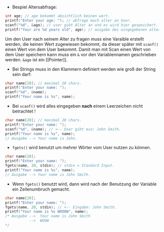 - Bespiel Altersabfrage:
```C
int age; // age bekommt absichtlich keinen wert.
printf("Enter your age: "); // abfrage mach alter an User.
scanf("%d", &age); // user gibt Alter an und es wird hier gespeichert.
printf("Your are %d years old", age); // ausgabe des eingegebenen alters.
```
Um den User nach seinem Alter zu fragen muss eine Varaible erstellt werden, die keinen Wert zugewiesen bekommt, da dieser später mit `scanf()` einen Wert von dem User bekommt. Damit man mit Scan einen Wert von dem User speichern kann muss ein `&` vor den Variablennamen geschrieben werden. `&age` ist ein [[Pointer]].
- Bei Strings muss in den Klammern definiert werden wie groß der String sein darf:
```C
char name[20]; // maximal 20 chars.
printf("Enter your name: ");
scanf("%d", &name);
printf("Your name is %s", name);
```
- Bei `scanf()` wird alles eingegeben **nach** einem Leerzeichen nicht betrachtet !
```C
char name[20]; // maximal 20 chars.
printf("Enter your name: ");
scanf("%d", &name);	// <-- User gibt ein: John Smith.
printf("Your name is %s", name);
// Ausgabe --> Your name is John.
```
- `fgets()` wird benutzt um mehrer Wörter vom User nutzen zu können.
```C
char name[20];
printf("Enter your name: ");
fgets(name, 20, stdin);	// stdin = Standard Input.
printf("Your name is %s", name);
// Ausgabe --> Your name is John Smith.
```
- Wenn `fgets()` benutzt wird, dann wird nach der Benutzung der Variable ein Zeilenumbruch gemacht. 
```C
char name[20];
printf("Enter your name: ");
fgets(name, 20, stdin);	// <-- Eingabe: John Smith.
printf("Your name is %s WOOOW", name);
/* Ausgabe --> 	Your name is John Smith
		   -->	WOOW
*/
```
